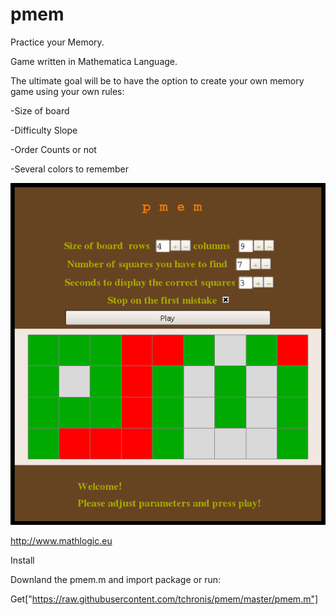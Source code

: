 pmem
====

Practice your Memory.

Game written in Mathematica Language.

The ultimate goal will be to have the option to create your own memory game using your own rules:

  -Size of board
  
  -Difficulty Slope
  
  -Order Counts or not
  
  -Several colors to remember

![alt tag](https://github.com/tchronis/pmem/blob/master/screenshot3.png)

http://www.mathlogic.eu

Install

Downland the pmem.m and import package or run:

Get["https://raw.githubusercontent.com/tchronis/pmem/master/pmem.m"]
